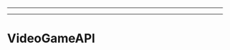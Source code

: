 --------------------------------------------------------------------
--------------------------------------------------------------------------------------------------
# VideoGameAPI
